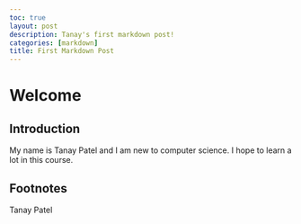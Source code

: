 ```yaml
---
toc: true
layout: post
description: Tanay's first markdown post!
categories: [markdown]
title: First Markdown Post
---
```

# Welcome

## Introduction

My name is Tanay Patel and I am new to computer science. I hope to learn a lot in this course.

## Footnotes
Tanay Patel